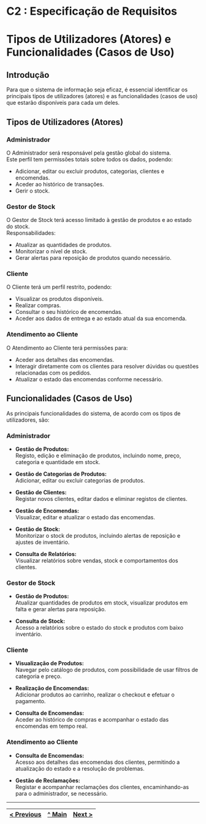 # C2 : Especificação de Requisitos

# Tipos de Utilizadores (Atores) e Funcionalidades (Casos de Uso)

## Introdução

Para que o sistema de informação seja eficaz, é essencial identificar os principais tipos de utilizadores (atores) e as funcionalidades (casos de uso) que estarão disponíveis para cada um deles.

## Tipos de Utilizadores (Atores)

### Administrador

O Administrador será responsável pela gestão global do sistema.  
Este perfil tem permissões totais sobre todos os dados, podendo:
- Adicionar, editar ou excluir produtos, categorias, clientes e encomendas.
- Aceder ao histórico de transações.
- Gerir o stock.

### Gestor de Stock

O Gestor de Stock terá acesso limitado à gestão de produtos e ao estado do stock.  
Responsabilidades:
- Atualizar as quantidades de produtos.
- Monitorizar o nível de stock.
- Gerar alertas para reposição de produtos quando necessário.

### Cliente

O Cliente terá um perfil restrito, podendo:
- Visualizar os produtos disponíveis.
- Realizar compras.
- Consultar o seu histórico de encomendas.
- Aceder aos dados de entrega e ao estado atual da sua encomenda.

### Atendimento ao Cliente

O Atendimento ao Cliente terá permissões para:
- Aceder aos detalhes das encomendas.
- Interagir diretamente com os clientes para resolver dúvidas ou questões relacionadas com os pedidos.
- Atualizar o estado das encomendas conforme necessário.

## Funcionalidades (Casos de Uso)

As principais funcionalidades do sistema, de acordo com os tipos de utilizadores, são:

### Administrador

- **Gestão de Produtos:**  
  Registo, edição e eliminação de produtos, incluindo nome, preço, categoria e quantidade em stock.

- **Gestão de Categorias de Produtos:**  
  Adicionar, editar ou excluir categorias de produtos.

- **Gestão de Clientes:**  
  Registar novos clientes, editar dados e eliminar registos de clientes.

- **Gestão de Encomendas:**  
  Visualizar, editar e atualizar o estado das encomendas.

- **Gestão de Stock:**  
  Monitorizar o stock de produtos, incluindo alertas de reposição e ajustes de inventário.

- **Consulta de Relatórios:**  
  Visualizar relatórios sobre vendas, stock e comportamentos dos clientes.

### Gestor de Stock

- **Gestão de Produtos:**  
  Atualizar quantidades de produtos em stock, visualizar produtos em falta e gerar alertas para reposição.

- **Consulta de Stock:**  
  Acesso a relatórios sobre o estado do stock e produtos com baixo inventário.

### Cliente

- **Visualização de Produtos:**  
  Navegar pelo catálogo de produtos, com possibilidade de usar filtros de categoria e preço.

- **Realização de Encomendas:**  
  Adicionar produtos ao carrinho, realizar o checkout e efetuar o pagamento.

- **Consulta de Encomendas:**  
  Aceder ao histórico de compras e acompanhar o estado das encomendas em tempo real.

### Atendimento ao Cliente

- **Consulta de Encomendas:**  
  Acesso aos detalhes das encomendas dos clientes, permitindo a atualização do estado e a resolução de problemas.

- **Gestão de Reclamações:**  
  Registar e acompanhar reclamações dos clientes, encaminhando-as para o administrador, se necessário.




---
[< Previous](rei01.md) | [^ Main](/../../) | [Next >](rei03.md)
:--- | :---: | ---: 
